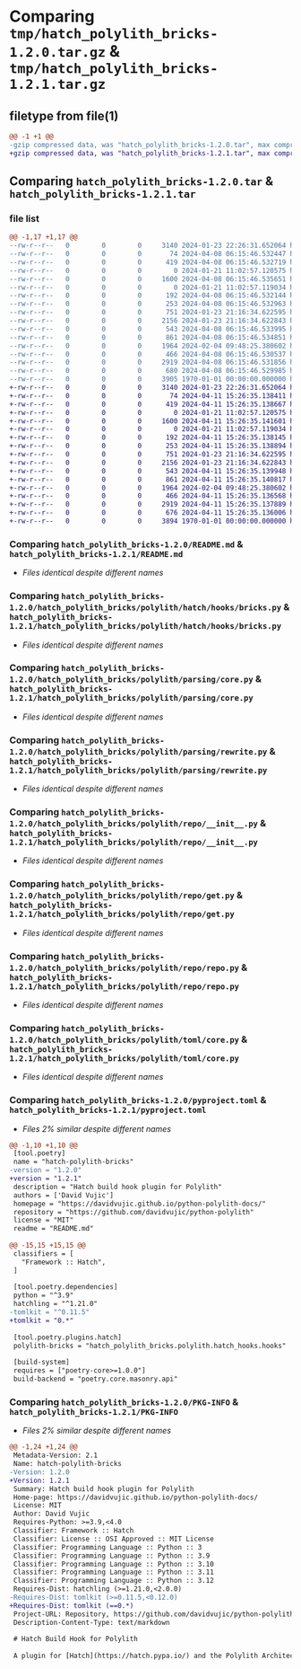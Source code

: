 # Comparing `tmp/hatch_polylith_bricks-1.2.0.tar.gz` & `tmp/hatch_polylith_bricks-1.2.1.tar.gz`

## filetype from file(1)

```diff
@@ -1 +1 @@
-gzip compressed data, was "hatch_polylith_bricks-1.2.0.tar", max compression
+gzip compressed data, was "hatch_polylith_bricks-1.2.1.tar", max compression
```

## Comparing `hatch_polylith_bricks-1.2.0.tar` & `hatch_polylith_bricks-1.2.1.tar`

### file list

```diff
@@ -1,17 +1,17 @@
--rw-r--r--   0        0        0     3140 2024-01-23 22:26:31.652064 hatch_polylith_bricks-1.2.0/README.md
--rw-r--r--   0        0        0       74 2024-04-08 06:15:46.532447 hatch_polylith_bricks-1.2.0/hatch_polylith_bricks/polylith/hatch/__init__.py
--rw-r--r--   0        0        0      419 2024-04-08 06:15:46.532719 hatch_polylith_bricks-1.2.0/hatch_polylith_bricks/polylith/hatch/core.py
--rw-r--r--   0        0        0        0 2024-01-21 11:02:57.120575 hatch_polylith_bricks-1.2.0/hatch_polylith_bricks/polylith/hatch/hooks/__init__.py
--rw-r--r--   0        0        0     1600 2024-04-08 06:15:46.535651 hatch_polylith_bricks-1.2.0/hatch_polylith_bricks/polylith/hatch/hooks/bricks.py
--rw-r--r--   0        0        0        0 2024-01-21 11:02:57.119034 hatch_polylith_bricks-1.2.0/hatch_polylith_bricks/polylith/hatch_hooks/__init__.py
--rw-r--r--   0        0        0      192 2024-04-08 06:15:46.532144 hatch_polylith_bricks-1.2.0/hatch_polylith_bricks/polylith/hatch_hooks/hooks.py
--rw-r--r--   0        0        0      253 2024-04-08 06:15:46.532963 hatch_polylith_bricks-1.2.0/hatch_polylith_bricks/polylith/parsing/__init__.py
--rw-r--r--   0        0        0      751 2024-01-23 21:16:34.622595 hatch_polylith_bricks-1.2.0/hatch_polylith_bricks/polylith/parsing/core.py
--rw-r--r--   0        0        0     2156 2024-01-23 21:16:34.622843 hatch_polylith_bricks-1.2.0/hatch_polylith_bricks/polylith/parsing/rewrite.py
--rw-r--r--   0        0        0      543 2024-04-08 06:15:46.533995 hatch_polylith_bricks-1.2.0/hatch_polylith_bricks/polylith/repo/__init__.py
--rw-r--r--   0        0        0      861 2024-04-08 06:15:46.534851 hatch_polylith_bricks-1.2.0/hatch_polylith_bricks/polylith/repo/get.py
--rw-r--r--   0        0        0     1964 2024-02-04 09:48:25.380602 hatch_polylith_bricks-1.2.0/hatch_polylith_bricks/polylith/repo/repo.py
--rw-r--r--   0        0        0      466 2024-04-08 06:15:46.530537 hatch_polylith_bricks-1.2.0/hatch_polylith_bricks/polylith/toml/__init__.py
--rw-r--r--   0        0        0     2919 2024-04-08 06:15:46.531856 hatch_polylith_bricks-1.2.0/hatch_polylith_bricks/polylith/toml/core.py
--rw-r--r--   0        0        0      680 2024-04-08 06:15:46.529985 hatch_polylith_bricks-1.2.0/pyproject.toml
--rw-r--r--   0        0        0     3905 1970-01-01 00:00:00.000000 hatch_polylith_bricks-1.2.0/PKG-INFO
+-rw-r--r--   0        0        0     3140 2024-01-23 22:26:31.652064 hatch_polylith_bricks-1.2.1/README.md
+-rw-r--r--   0        0        0       74 2024-04-11 15:26:35.138411 hatch_polylith_bricks-1.2.1/hatch_polylith_bricks/polylith/hatch/__init__.py
+-rw-r--r--   0        0        0      419 2024-04-11 15:26:35.138667 hatch_polylith_bricks-1.2.1/hatch_polylith_bricks/polylith/hatch/core.py
+-rw-r--r--   0        0        0        0 2024-01-21 11:02:57.120575 hatch_polylith_bricks-1.2.1/hatch_polylith_bricks/polylith/hatch/hooks/__init__.py
+-rw-r--r--   0        0        0     1600 2024-04-11 15:26:35.141601 hatch_polylith_bricks-1.2.1/hatch_polylith_bricks/polylith/hatch/hooks/bricks.py
+-rw-r--r--   0        0        0        0 2024-01-21 11:02:57.119034 hatch_polylith_bricks-1.2.1/hatch_polylith_bricks/polylith/hatch_hooks/__init__.py
+-rw-r--r--   0        0        0      192 2024-04-11 15:26:35.138145 hatch_polylith_bricks-1.2.1/hatch_polylith_bricks/polylith/hatch_hooks/hooks.py
+-rw-r--r--   0        0        0      253 2024-04-11 15:26:35.138894 hatch_polylith_bricks-1.2.1/hatch_polylith_bricks/polylith/parsing/__init__.py
+-rw-r--r--   0        0        0      751 2024-01-23 21:16:34.622595 hatch_polylith_bricks-1.2.1/hatch_polylith_bricks/polylith/parsing/core.py
+-rw-r--r--   0        0        0     2156 2024-01-23 21:16:34.622843 hatch_polylith_bricks-1.2.1/hatch_polylith_bricks/polylith/parsing/rewrite.py
+-rw-r--r--   0        0        0      543 2024-04-11 15:26:35.139948 hatch_polylith_bricks-1.2.1/hatch_polylith_bricks/polylith/repo/__init__.py
+-rw-r--r--   0        0        0      861 2024-04-11 15:26:35.140817 hatch_polylith_bricks-1.2.1/hatch_polylith_bricks/polylith/repo/get.py
+-rw-r--r--   0        0        0     1964 2024-02-04 09:48:25.380602 hatch_polylith_bricks-1.2.1/hatch_polylith_bricks/polylith/repo/repo.py
+-rw-r--r--   0        0        0      466 2024-04-11 15:26:35.136568 hatch_polylith_bricks-1.2.1/hatch_polylith_bricks/polylith/toml/__init__.py
+-rw-r--r--   0        0        0     2919 2024-04-11 15:26:35.137889 hatch_polylith_bricks-1.2.1/hatch_polylith_bricks/polylith/toml/core.py
+-rw-r--r--   0        0        0      676 2024-04-11 15:26:35.136006 hatch_polylith_bricks-1.2.1/pyproject.toml
+-rw-r--r--   0        0        0     3894 1970-01-01 00:00:00.000000 hatch_polylith_bricks-1.2.1/PKG-INFO
```

### Comparing `hatch_polylith_bricks-1.2.0/README.md` & `hatch_polylith_bricks-1.2.1/README.md`

 * *Files identical despite different names*

### Comparing `hatch_polylith_bricks-1.2.0/hatch_polylith_bricks/polylith/hatch/hooks/bricks.py` & `hatch_polylith_bricks-1.2.1/hatch_polylith_bricks/polylith/hatch/hooks/bricks.py`

 * *Files identical despite different names*

### Comparing `hatch_polylith_bricks-1.2.0/hatch_polylith_bricks/polylith/parsing/core.py` & `hatch_polylith_bricks-1.2.1/hatch_polylith_bricks/polylith/parsing/core.py`

 * *Files identical despite different names*

### Comparing `hatch_polylith_bricks-1.2.0/hatch_polylith_bricks/polylith/parsing/rewrite.py` & `hatch_polylith_bricks-1.2.1/hatch_polylith_bricks/polylith/parsing/rewrite.py`

 * *Files identical despite different names*

### Comparing `hatch_polylith_bricks-1.2.0/hatch_polylith_bricks/polylith/repo/__init__.py` & `hatch_polylith_bricks-1.2.1/hatch_polylith_bricks/polylith/repo/__init__.py`

 * *Files identical despite different names*

### Comparing `hatch_polylith_bricks-1.2.0/hatch_polylith_bricks/polylith/repo/get.py` & `hatch_polylith_bricks-1.2.1/hatch_polylith_bricks/polylith/repo/get.py`

 * *Files identical despite different names*

### Comparing `hatch_polylith_bricks-1.2.0/hatch_polylith_bricks/polylith/repo/repo.py` & `hatch_polylith_bricks-1.2.1/hatch_polylith_bricks/polylith/repo/repo.py`

 * *Files identical despite different names*

### Comparing `hatch_polylith_bricks-1.2.0/hatch_polylith_bricks/polylith/toml/core.py` & `hatch_polylith_bricks-1.2.1/hatch_polylith_bricks/polylith/toml/core.py`

 * *Files identical despite different names*

### Comparing `hatch_polylith_bricks-1.2.0/pyproject.toml` & `hatch_polylith_bricks-1.2.1/pyproject.toml`

 * *Files 2% similar despite different names*

```diff
@@ -1,10 +1,10 @@
 [tool.poetry]
 name = "hatch-polylith-bricks"
-version = "1.2.0"
+version = "1.2.1"
 description = "Hatch build hook plugin for Polylith"
 authors = ['David Vujic']
 homepage = "https://davidvujic.github.io/python-polylith-docs/"
 repository = "https://github.com/davidvujic/python-polylith"
 license = "MIT"
 readme = "README.md"
 
@@ -15,15 +15,15 @@
 classifiers = [
   "Framework :: Hatch",
 ]
 
 [tool.poetry.dependencies]
 python = "^3.9"
 hatchling = "^1.21.0"
-tomlkit = "^0.11.5"
+tomlkit = "0.*"
 
 [tool.poetry.plugins.hatch]
 polylith-bricks = "hatch_polylith_bricks.polylith.hatch_hooks.hooks"
 
 [build-system]
 requires = ["poetry-core>=1.0.0"]
 build-backend = "poetry.core.masonry.api"
```

### Comparing `hatch_polylith_bricks-1.2.0/PKG-INFO` & `hatch_polylith_bricks-1.2.1/PKG-INFO`

 * *Files 2% similar despite different names*

```diff
@@ -1,24 +1,24 @@
 Metadata-Version: 2.1
 Name: hatch-polylith-bricks
-Version: 1.2.0
+Version: 1.2.1
 Summary: Hatch build hook plugin for Polylith
 Home-page: https://davidvujic.github.io/python-polylith-docs/
 License: MIT
 Author: David Vujic
 Requires-Python: >=3.9,<4.0
 Classifier: Framework :: Hatch
 Classifier: License :: OSI Approved :: MIT License
 Classifier: Programming Language :: Python :: 3
 Classifier: Programming Language :: Python :: 3.9
 Classifier: Programming Language :: Python :: 3.10
 Classifier: Programming Language :: Python :: 3.11
 Classifier: Programming Language :: Python :: 3.12
 Requires-Dist: hatchling (>=1.21.0,<2.0.0)
-Requires-Dist: tomlkit (>=0.11.5,<0.12.0)
+Requires-Dist: tomlkit (==0.*)
 Project-URL: Repository, https://github.com/davidvujic/python-polylith
 Description-Content-Type: text/markdown
 
 # Hatch Build Hook for Polylith
 
 A plugin for [Hatch](https://hatch.pypa.io/) and the Polylith Architecture.
```

